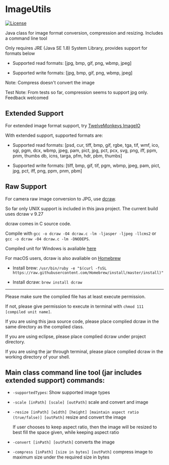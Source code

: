 # ImageUtils

[![License](https://img.shields.io/badge/license-MIT%20License-blue.svg)](LICENSE)

Java class for image format conversion, compression and resizing. Includes a command line tool

Only requires JRE (Java SE 1.8) System Library, provides support for formats below

- Supported read formats: [jpg, bmp, gif, png, wbmp, jpeg]

- Supported write formats: [jpg, bmp, gif, png, wbmp, jpeg]

Note: Compress doesn't convert the image

Test Note: From tests so far, compression seems to support jpg only. Feedback welcomed

## Extended Support

For extended image format support, try [TwelveMonkeys ImageIO](https://github.com/haraldk/TwelveMonkeys)

With extended support, supported formats are:

- Supported read formats: [psd, cur, tiff, bmp, gif, rgbe, tga, tif, wmf, ico, sgi, pgm, dcx, wbmp, jpeg, pam, pict, jpg, pct, pcx, svg, png, iff, ppm, pnm, thumbs db, icns, targa, pfm, hdr, pbm, thumbs]

- Supported write formats: [tiff, bmp, gif, tif, pgm, wbmp, jpeg, pam, pict, jpg, pct, iff, png, ppm, pnm, pbm]

## Raw Support

For camera raw image conversion to JPG, use [dcraw](https://www.cybercom.net/~dcoffin/dcraw/). 

So far only UNIX support is included in this java project. The current build uses dcraw v 9.27

dcraw comes in C source code. 

Compile with `gcc -o dcraw -O4 dcraw.c -lm -ljasper -ljpeg -llcms2` or `gcc -o dcraw -O4 dcraw.c -lm -DNODEPS`. 

Compiled unit for Windows is avaliable [here](http://www.centrostudiprogressofotografico.it/en/dcraw/)

For macOS users, dcraw is also avaliable on [Homebrew](https://brew.sh)

- Install brew: `/usr/bin/ruby -e "$(curl -fsSL https://raw.githubusercontent.com/Homebrew/install/master/install)"`

- Install dcraw: `brew install dcraw`

-----------------------------------------------------------------------------------------------------------------------

Please make sure the complied file has at least execute permission. 

If not, please give permission to execute in terminal with `chmod 111 [compiled unit name]`. 

If you are using this java source code, please place complied dcraw in the same directory as the complied class. 

If you are using eclipse, please place complied dcraw under project directory. 

If you are using the jar through terminal, please place complied dcraw in the working directory of your shell.

## Main class command line tool (jar includes extended support) commands:

* `-supportedTypes`: Show supported image types

* `-scale [inPath] [scale] [outPath]` scale and convert and image

* `-resize [inPath] [width] [height] [maintain aspect ratio (true/false)] [outPath]` resize and convert the image

  If user chooses to keep aspect ratio, then the image will be resized to best fill the space given, while keeping aspect ratio

* `-convert [inPath] [outPath]` converts the image

* `-compress [inPath] [size in bytes] [outPath]` compress image to maximum size under the required size in bytes

